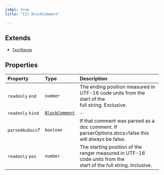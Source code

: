 ```yaml
---
jsApi: true
title: "[I] BlockComment"

---
```

## Extends

- [`TextRange`](Interface.TextRange.md)

## Properties

| Property | Type | Description |
| :------ | :------ | :------ |
| `readonly` `end` | `number` | The ending position measured in UTF-16 code units from the start of the<br />full string. Exclusive. |
| `readonly` `kind` | [`BlockComment`](Enumeration.SyntaxKind.md#blockcomment) | - |
| `parsedAsDocs`? | `boolean` | If that comment was parsed as a doc comment. If parserOptions.docs=false this will always be false. |
| `readonly` `pos` | `number` | The starting position of the ranger measured in UTF-16 code units from the<br />start of the full string. Inclusive. |
